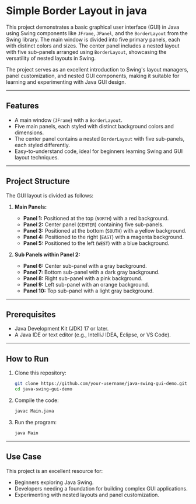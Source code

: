 # Simple Border Layout in java

This project demonstrates a basic graphical user interface (GUI) in Java using Swing components like `JFrame`, `JPanel`, and the `BorderLayout` from the Swing library. The main window is divided into five primary panels, each with distinct colors and sizes. The center panel includes a nested layout with five sub-panels arranged using `BorderLayout`, showcasing the versatility of nested layouts in Swing.

The project serves as an excellent introduction to Swing's layout managers, panel customization, and nested GUI components, making it suitable for learning and experimenting with Java GUI design.



-----------

## Features
- A main window (`JFrame`) with a `BorderLayout`.
- Five main panels, each styled with distinct background colors and dimensions.
- The center panel contains a nested `BorderLayout` with five sub-panels, each styled differently.
- Easy-to-understand code, ideal for beginners learning Swing and GUI layout techniques.

--------

## Project Structure
The GUI layout is divided as follows:
1. **Main Panels:**
   - **Panel 1:** Positioned at the top (`NORTH`) with a red background.
   - **Panel 2:** Center panel (`CENTER`) containing five sub-panels.
   - **Panel 3:** Positioned at the bottom (`SOUTH`) with a yellow background.
   - **Panel 4:** Positioned to the right (`EAST`) with a magenta background.
   - **Panel 5:** Positioned to the left (`WEST`) with a blue background.

2. **Sub Panels within Panel 2:**
   - **Panel 6:** Center sub-panel with a gray background.
   - **Panel 7:** Bottom sub-panel with a dark gray background.
   - **Panel 8:** Right sub-panel with a pink background.
   - **Panel 9:** Left sub-panel with an orange background.
   - **Panel 10:** Top sub-panel with a light gray background.

-------------

## Prerequisites
- Java Development Kit (JDK) 17 or later.
- A Java IDE or text editor (e.g., IntelliJ IDEA, Eclipse, or VS Code).

-------------

## How to Run
1. Clone this repository:
   ```bash
   git clone https://github.com/your-username/java-swing-gui-demo.git
   cd java-swing-gui-demo

2. Compile the code:
   ```bash
   javac Main.java
   ````

3. Run the program:
   ```bash
   java Main
   ```
-----------

## Use Case
This project is an excellent resource for:

- Beginners exploring Java Swing.
- Developers needing a foundation for building complex GUI applications.
- Experimenting with nested layouts and panel customization.

